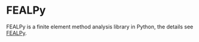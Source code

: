 # FEALPy

FEALPy is a finite element method analysis library in Python, the details see [FEALPy](https://github.com/weihuayi/fealpy).

[^_^]:[FEALPy Basic](FEALPy_Basic.md)

